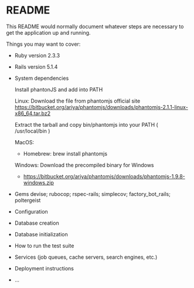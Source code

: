 # README

This README would normally document whatever steps are necessary to get the
application up and running.

Things you may want to cover:

* Ruby version
  2.3.3

* Rails version
  5.1.4

* System dependencies
  
   Install phantonJS and add into PATH

     Linux:
    Download the file from phantomjs official site
    https://bitbucket.org/ariya/phantomjs/downloads/phantomjs-2.1.1-linux-x86_64.tar.bz2
    
    Extract the tarball and copy bin/phantomjs into your PATH ( /usr/local/bin )
    
     MacOS:
    - Homebrew: brew install phantomjs
    
    Windows:
    Download the precompiled binary for Windows
    - https://bitbucket.org/ariya/phantomjs/downloads/phantomjs-1.9.8-windows.zip
    
* Gems
  devise;
  rubocop;
  rspec-rails;
  simplecov;
  factory_bot_rails;
  poltergeist

* Configuration

* Database creation

* Database initialization

* How to run the test suite

* Services (job queues, cache servers, search engines, etc.)

* Deployment instructions

* ...
